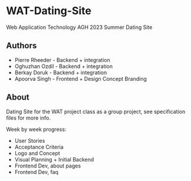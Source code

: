 # WAT-Dating-Site
Web Application Technology AGH 2023 Summer Dating Site

## Authors

- Pierre Rheeder - Backend + integration
- Oghuzhan Ozdil - Backend + integration
- Berkay Doruk - Backend + integration
- Apoorva Singh - Frontend + Design Concept Branding

## About 
Dating Site for the WAT project class as a group project, see specification files for more info.

Week by week progress: 

- User Stories
- Acceptance Criteria
- Logo and Concept
- Visual Planning + Initial Backend
- Frontend Dev, about pages
- Frontend Dev, faq